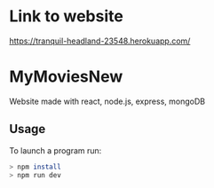# Link to website 
https://tranquil-headland-23548.herokuapp.com/

# MyMoviesNew
 Website made with react, node.js, express, mongoDB
 
 
## Usage
To launch a program run:
```bash
> npm install 
> npm run dev
```

